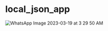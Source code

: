 # local_json_app


![WhatsApp Image 2023-03-19 at 3 29 50 AM](https://user-images.githubusercontent.com/103301856/226142516-21a58f13-baf6-496d-ab6e-93a9388732fa.jpeg)
